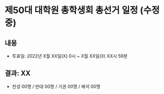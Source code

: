 제50대 대학원 총학생회 총선거 일정 (수정중)
===

## 내용

- 투표일: 2022년 X월 XX일(X) 0시 ~ X월 XX일(X) XX시 59분


## 결과: XX
- 찬성 00명 / 반대 00명 / 기권 00명 / 배석 00명
